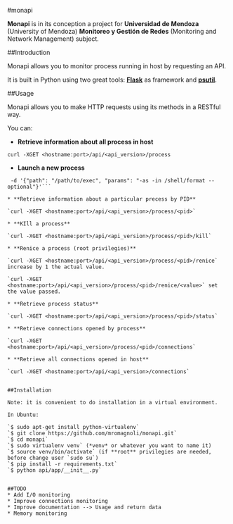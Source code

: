 #monapi


**Monapi** is in its conception a project for **Universidad de Mendoza** (University of Mendoza) **Monitoreo y Gestión de Redes**  (Monitoring and Network Management) subject.


##Introduction

Monapi allows you to monitor process running in host by requesting an API.

It is built in Python using two great tools: [**Flask**](http://flask.pocoo.org/) as framework and [**psutil**](https://github.com/giampaolo/psutil).

##Usage

Monapi allows you to make HTTP requests using its methods in a RESTful way.

You can:

* **Retrieve information about all process in host**

`curl -XGET <hostname:port>/api/<api_version>/process`

* **Launch a new process**

```curl -XPOST <hostname:port>/api/<api_version>/process  
 -d '{"path": "/path/to/exec", "params": "-as -in /shell/format --optional"}'```

* **Retrieve information about a particular precess by PID**

`curl -XGET <hostname:port>/api/<api_version>/process/<pid>`

* **KIll a process**

`curl -XGET <hostname:port>/api/<api_version>/process/<pid>/kill`

* **Renice a process (root privilegies)**

`curl -XGET <hostname:port>/api/<api_version>/process/<pid>/renice` increase by 1 the actual value.  

`curl -XGET <hostname:port>/api/<api_version>/process/<pid>/renice/<value>` set the value passed.

* **Retrieve process status**

`curl -XGET <hostname:port>/api/<api_version>/process/<pid>/status`

* **Retrieve connections opened by process**

`curl -XGET <hostname:port>/api/<api_version>/process/<pid>/connections`

* **Retrieve all connections opened in host**

`curl -XGET <hostname:port>/api/<api_version>/connections`


##Installation

Note: it is convenient to do installation in a virtual environment.

In Ubuntu:  
  
`$ sudo apt-get install python-virtualenv`  
`$ git clone https://github.com/mromagnoli/monapi.git`  
`$ cd monapi`  
`$ sudo virtualenv venv` (*venv* or whatever you want to name it)  
`$ source venv/bin/activate` (if **root** privilegies are needed, before change user `sudo su`)  
`$ pip install -r requirements.txt`  
`$ python api/app/__init__.py`  


##TODO
* Add I/O monitoring
* Improve connections monitoring
* Improve documentation --> Usage and return data 
* Memory monitoring